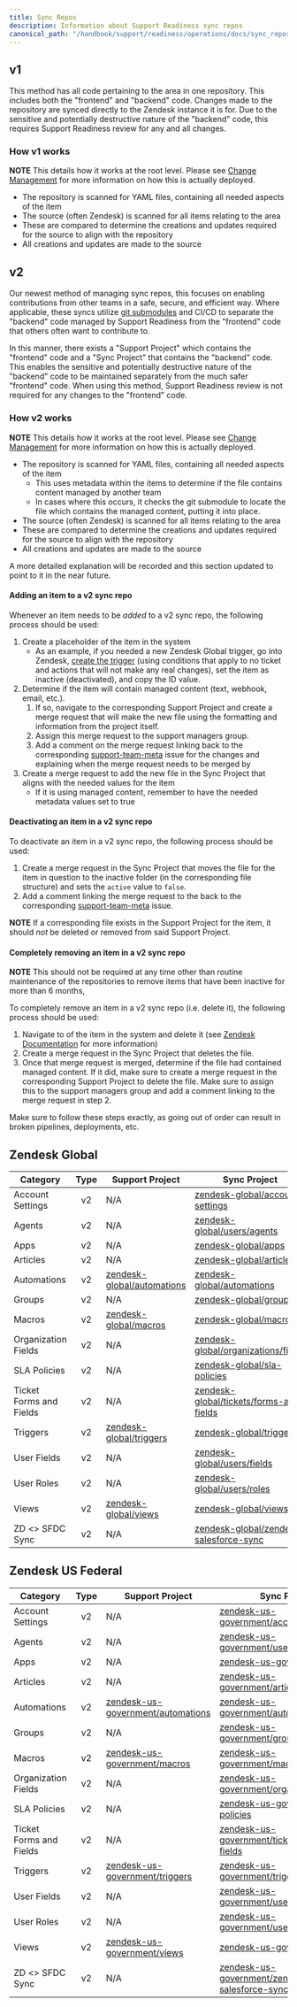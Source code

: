 ```yaml
---
title: Sync Repos
description: Information about Support Readiness sync repos
canonical_path: "/handbook/support/readiness/operations/docs/sync_repos"
---
```


## v1

This method has all code pertaining to the area in one repository. This includes
both the "frontend" and "backend" code. Changes made to the repository are
synced directly to the Zendesk instance it is for. Due to the sensitive and
potentially destructive nature of the "backend" code, this requires Support
Readiness review for any and all changes.

### How v1 works

**NOTE** This details how it works at the root level. Please see
[Change Management](../) for more information on how this is actually deployed.

- The repository is scanned for YAML files, containing all needed aspects of the
  item
- The source (often Zendesk) is scanned for all items relating to the area
- These are compared to determine the creations and updates required for the
  source to align with the repository
- All creations and updates are made to the source

## v2

Our newest method of managing sync repos, this focuses on enabling contributions
from other teams in a safe, secure, and efficient way. Where applicable, these
syncs utilize
[git submodules](https://git-scm.com/book/en/v2/Git-Tools-Submodules) and CI/CD
to separate the "backend" code managed by Support Readiness from the "frontend"
code that others often want to contribute to.

In this manner, there exists a "Support Project" which contains the "frontend"
code and a "Sync Project" that contains the "backend" code. This enables the
sensitive and potentially destructive nature of the "backend" code to be
maintained separately from the much safer "frontend" code. When using this
method, Support Readiness review is not required for any changes to the
"frontend" code.

### How v2 works

**NOTE** This details how it works at the root level. Please see
[Change Management](../) for more information on how this is actually deployed.

- The repository is scanned for YAML files, containing all needed aspects of the
  item
  - This uses metadata within the items to determine if the file contains
    content managed by another team
  - In cases where this occurs, it checks the git submodule to locate the file
    which contains the managed content, putting it into place.
- The source (often Zendesk) is scanned for all items relating to the area
- These are compared to determine the creations and updates required for the
  source to align with the repository
- All creations and updates are made to the source

A more detailed explanation will be recorded and this section updated to point
to it in the near future.

#### Adding an item to a v2 sync repo

Whenever an item needs to be *added* to a v2 sync repo, the following process
should be used:

1. Create a placeholder of the item in the system
   - As an example, if you needed a new Zendesk Global trigger, go into Zendesk,
     [create the trigger](../../zendesk/triggers/#creating-a-trigger-via-zendesk)
     (using conditions that apply to no ticket and actions that will not make
     any real changes), set the item as inactive (deactivated), and copy the ID
     value.
1. Determine if the item will contain managed content (text, webhook, email,
   etc.).
   1. If so, navigate to the corresponding Support Project and create a merge
      request that will make the new file using the formatting and information
      from the project itself.
   1. Assign this merge request to the support managers group.
   1. Add a comment on the merge request linking back to the corresponding
      [support-team-meta](https://example_company.com/example_company-com/support/support-team-meta)
      issue for the changes and explaining when the merge request needs to be
      merged by
1. Create a merge request to add the new file in the Sync Project that aligns
   with the needed values for the item
   - If it is using managed content, remember to have the needed metadata values
     set to true

#### Deactivating an item in a v2 sync repo

To deactivate an item in a v2 sync repo, the following process should be used:

1. Create a merge request in the Sync Project that moves the file for the item
   in question to the inactive folder (in the corresponding file structure) and
   sets the `active` value to `false`.
1. Add a comment linking the merge request to the back to the corresponding
   [support-team-meta](https://example_company.com/example_company-com/support/support-team-meta)
   issue.

**NOTE** If a corresponding file exists in the Support Project for the item, it
should *not* be deleted or removed from said Support Project.

#### Completely removing an item in a v2 sync repo

**NOTE** This should not be required at any time other than routine maintenance
of the repositories to remove items that have been inactive for more than 6
months,

To completely remove an item in a v2 sync repo (i.e. delete it), the following
process should be used:

1. Navigate to of the item in the system and delete it (see
   [Zendesk Documentation](../../zendesk/) for more information)
1. Create a merge request in the Sync Project that deletes the file.
1. Once that merge request is merged, determine if the file had contained
   managed content. If it did, make sure to create a merge request in the
   corresponding Support Project to delete the file. Make sure to assign this to
   the support managers group and add a comment linking to the merge request in
   step 2.

Make sure to follow these steps exactly, as going out of order can result in
broken pipelines, deployments, etc.

## Zendesk Global

| Category                | Type | Support Project | Sync Project |
|-------------------------|:----:|-----------------|--------------|
| Account Settings        | v2   | N/A | [zendesk-global/account-settings](https://example_company.com/example_company-support-readiness/zendesk-global/account-settings) |
| Agents                  | v2   | N/A | [zendesk-global/users/agents](https://example_company.com/example_company-support-readiness/zendesk-global/users/agents) |
| Apps                    | v2   | N/A | [zendesk-global/apps](https://example_company.com/example_company-support-readiness/zendesk-global/apps) |
| Articles                | v2   | N/A | [zendesk-global/articles](https://example_company.com/example_company-support-readiness/zendesk-global/articles) |
| Automations             | v2   | [zendesk-global/automations](https://example_company.com/example_company-com/support/zendesk-global/automations) | [zendesk-global/automations](https://example_company.com/example_company-support-readiness/zendesk-global/automations) |
| Groups                  | v2   | N/A | [zendesk-global/groups](https://example_company.com/example_company-support-readiness/zendesk-global/groups) |
| Macros                  | v2   | [zendesk-global/macros](https://example_company.com/example_company-com/support/zendesk-global/macros) | [zendesk-global/macros](https://example_company.com/example_company-support-readiness/zendesk-global/macros) |
| Organization Fields     | v2   | N/A | [zendesk-global/organizations/fields](https://example_company.com/example_company-support-readiness/zendesk-global/organizations/fields) |
| SLA Policies            | v2   | N/A | [zendesk-global/sla-policies](https://example_company.com/example_company-support-readiness/zendesk-global/sla-policies) |
| Ticket Forms and Fields | v2   | N/A | [zendesk-global/tickets/forms-and-fields](https://example_company.com/example_company-support-readiness/zendesk-global/tickets/forms-and-fields) |
| Triggers                | v2   | [zendesk-global/triggers](https://example_company.com/example_company-com/support/zendesk-global/triggers) | [zendesk-global/triggers](https://example_company.com/example_company-support-readiness/zendesk-global/triggers) |
| User Fields             | v2   | N/A | [zendesk-global/users/fields](https://example_company.com/example_company-support-readiness/zendesk-global/users/fields) |
| User Roles              | v2   | N/A | [zendesk-global/users/roles](https://example_company.com/example_company-support-readiness/zendesk-global/users/roles) |
| Views                   | v2   | [zendesk-global/views](https://example_company.com/example_company-com/support/zendesk-global/views) | [zendesk-global/views](https://example_company.com/example_company-support-readiness/zendesk-global/views) |
| ZD <> SFDC Sync         | v2   | N/A | [zendesk-global/zendesk-salesforce-sync](https://example_company.com/example_company-support-readiness/zendesk-global/zendesk-salesforce-sync) |

## Zendesk US Federal

| Category                | Type | Support Project | Sync Project |
|-------------------------|:----:|-----------------|--------------|
| Account Settings        | v2   | N/A | [zendesk-us-government/account-settings](https://example_company.com/example_company-support-readiness/zendesk-us-government/account-settings) |
| Agents                  | v2   | N/A | [zendesk-us-government/users/agents](https://example_company.com/example_company-support-readiness/zendesk-us-government/users/agents) |
| Apps                    | v2   | N/A | [zendesk-us-government/apps](https://example_company.com/example_company-support-readiness/zendesk-us-government/apps) |
| Articles                | v2   | N/A | [zendesk-us-government/articles](https://example_company.com/example_company-support-readiness/zendesk-us-government/articles) |
| Automations             | v2   | [zendesk-us-government/automations](https://example_company.com/example_company-com/support/zendesk-us-government/automations) | [zendesk-us-government/automations](https://example_company.com/example_company-support-readiness/zendesk-us-government/automations) |
| Groups                  | v2   | N/A | [zendesk-us-government/groups](https://example_company.com/example_company-support-readiness/zendesk-us-government/groups) |
| Macros                  | v2   | [zendesk-us-government/macros](https://example_company.com/example_company-com/support/zendesk-us-government/macros) | [zendesk-us-government/macros](https://example_company.com/example_company-support-readiness/zendesk-us-government/macros) |
| Organization Fields     | v2   | N/A | [zendesk-us-government/organizations/fields](https://example_company.com/example_company-support-readiness/zendesk-us-government/organizations/fields) |
| SLA Policies            | v2   | N/A | [zendesk-us-government/sla-policies](https://example_company.com/example_company-support-readiness/zendesk-us-government/sla-policies) |
| Ticket Forms and Fields | v2   | N/A | [zendesk-us-government/tickets/forms-and-fields](https://example_company.com/example_company-support-readiness/zendesk-us-government/tickets/forms-and-fields) |
| Triggers                | v2   | [zendesk-us-government/triggers](https://example_company.com/example_company-com/support/zendesk-us-government/triggers) | [zendesk-us-government/triggers](https://example_company.com/example_company-support-readiness/zendesk-us-government/triggers) |
| User Fields             | v2   | N/A | [zendesk-us-government/users/fields](https://example_company.com/example_company-support-readiness/zendesk-us-government/users/fields) |
| User Roles              | v2   | N/A | [zendesk-us-government/users/roles](https://example_company.com/example_company-support-readiness/zendesk-us-government/users/roles) |
| Views                   | v2   | [zendesk-us-government/views](https://example_company.com/example_company-com/support/zendesk-us-government/views) | [zendesk-us-government/views](https://example_company.com/example_company-support-readiness/zendesk-us-government/views) |
| ZD <> SFDC Sync         | v2   | N/A | [zendesk-us-government/zendesk-salesforce-sync](https://example_company.com/example_company-support-readiness/zendesk-us-government/zendesk-salesforce-sync) |
